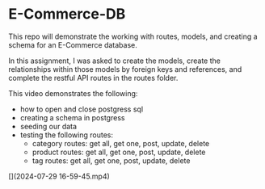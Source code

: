 # E-Commerce-DB

This repo will demonstrate the working with routes, models, and creating a schema for an E-Commerce database.

In this assignment, I was asked to create the models, create the relationships within those models by foreign keys and references, and complete the restful API routes in the routes folder.

This video demonstrates the following:

* how to open and close postgress sql
* creating a schema in postgress
* seeding our data
* testing the following routes:
    * category routes: get all, get one, post, update, delete
    * product routes: get all, get one, post, update, delete
    * tag routes: get all, get one, post, update, delete

[](2024-07-29 16-59-45.mp4)
